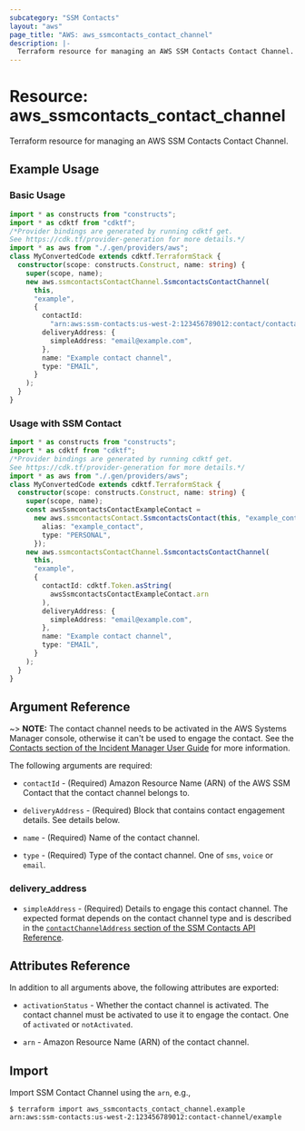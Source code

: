```yaml
---
subcategory: "SSM Contacts"
layout: "aws"
page_title: "AWS: aws_ssmcontacts_contact_channel"
description: |-
  Terraform resource for managing an AWS SSM Contacts Contact Channel.
---
```


# Resource: aws_ssmcontacts_contact_channel

Terraform resource for managing an AWS SSM Contacts Contact Channel.

## Example Usage

### Basic Usage

```typescript
import * as constructs from "constructs";
import * as cdktf from "cdktf";
/*Provider bindings are generated by running cdktf get.
See https://cdk.tf/provider-generation for more details.*/
import * as aws from "./.gen/providers/aws";
class MyConvertedCode extends cdktf.TerraformStack {
  constructor(scope: constructs.Construct, name: string) {
    super(scope, name);
    new aws.ssmcontactsContactChannel.SsmcontactsContactChannel(
      this,
      "example",
      {
        contactId:
          "arn:aws:ssm-contacts:us-west-2:123456789012:contact/contactalias",
        deliveryAddress: {
          simpleAddress: "email@example.com",
        },
        name: "Example contact channel",
        type: "EMAIL",
      }
    );
  }
}

```

### Usage with SSM Contact

```typescript
import * as constructs from "constructs";
import * as cdktf from "cdktf";
/*Provider bindings are generated by running cdktf get.
See https://cdk.tf/provider-generation for more details.*/
import * as aws from "./.gen/providers/aws";
class MyConvertedCode extends cdktf.TerraformStack {
  constructor(scope: constructs.Construct, name: string) {
    super(scope, name);
    const awsSsmcontactsContactExampleContact =
      new aws.ssmcontactsContact.SsmcontactsContact(this, "example_contact", {
        alias: "example_contact",
        type: "PERSONAL",
      });
    new aws.ssmcontactsContactChannel.SsmcontactsContactChannel(
      this,
      "example",
      {
        contactId: cdktf.Token.asString(
          awsSsmcontactsContactExampleContact.arn
        ),
        deliveryAddress: {
          simpleAddress: "email@example.com",
        },
        name: "Example contact channel",
        type: "EMAIL",
      }
    );
  }
}

```

## Argument Reference

~> **NOTE:** The contact channel needs to be activated in the AWS Systems Manager console, otherwise it can't be used to engage the contact. See the [Contacts section of the Incident Manager User Guide](https://docs.aws.amazon.com/incident-manager/latest/userguide/contacts.html) for more information.

The following arguments are required:

- `contactId` - (Required) Amazon Resource Name (ARN) of the AWS SSM Contact that the contact channel belongs to.

- `deliveryAddress` - (Required) Block that contains contact engagement details. See details below.

- `name` - (Required) Name of the contact channel.

- `type` - (Required) Type of the contact channel. One of `sms`, `voice` or `email`.

### delivery_address

- `simpleAddress` - (Required) Details to engage this contact channel. The expected format depends on the contact channel type and is described in the [`contactChannelAddress` section of the SSM Contacts API Reference](https://docs.aws.amazon.com/incident-manager/latest/APIReference/API_SSMContacts_ContactChannelAddress.html).

## Attributes Reference

In addition to all arguments above, the following attributes are exported:

- `activationStatus` - Whether the contact channel is activated. The contact channel must be activated to use it to engage the contact. One of `activated` or `notActivated`.

- `arn` - Amazon Resource Name (ARN) of the contact channel.

## Import

Import SSM Contact Channel using the `arn`, e.g.,

```
$ terraform import aws_ssmcontacts_contact_channel.example arn:aws:ssm-contacts:us-west-2:123456789012:contact-channel/example
```

<!-- cache-key: cdktf-0.17.0-pre.15 input-a37868edd08a787d00dadc20d98f67cec6e3847e33905436160f8b7a7286c637 -->